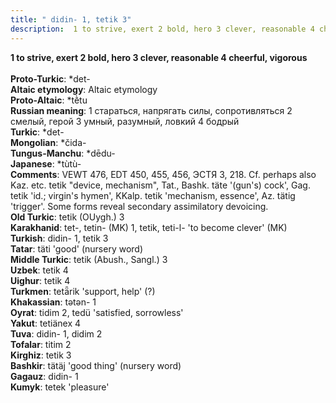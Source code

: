 ```yaml
---
title: " didin- 1, tetik 3"
description:  1 to strive, exert 2 bold, hero 3 clever, reasonable 4 cheerful, vigorous
---
```

<p data-pagefind-weight="0.5">
<strong> 1 to strive, exert 2 bold, hero 3 clever, reasonable 4 cheerful, vigorous</strong><br><br>
<strong>Proto-Turkic</strong>:  *det-<br>
<strong>Altaic etymology</strong>:  Altaic etymology<br>
<strong> Proto-Altaic</strong>:  *tḕtu<br>
<strong>Russian meaning</strong>:  1 стараться, напрягать силы, сопротивляться 2 смелый, герой 3 умный, разумный, ловкий 4 бодрый<br>
<strong>Turkic</strong>:  *det-<br>
<strong>Mongolian</strong>:  *čida-<br>
<strong>Tungus-Manchu</strong>:  *dēdu-<br>
<strong>Japanese</strong>:  *tùtù-<br>
<strong>Comments</strong>:  VEWT 476, EDT 450, 455, 456, ЭСТЯ 3, 218. Cf. perhaps also Kaz. etc. tetik "device, mechanism", Tat., Bashk. täte '(gun's) cock', Gag. tetik 'id.; virgin's hymen', KKalp. tetik 'mechanism, essence', Az. tätig 'trigger'. Some forms reveal secondary assimilatory devoicing.<br>
<strong>Old Turkic</strong>:  tetik (OUygh.) 3<br>
<strong>Karakhanid</strong>:  tet-, tetin- (MK) 1, tetik, teti-l- 'to become clever' (MK)<br>
<strong>Turkish</strong>:  didin- 1, tetik 3<br>
<strong>Tatar</strong>:  täti 'good' (nursery word)<br>
<strong>Middle Turkic</strong>:  tetik (Abush., Sangl.) 3<br>
<strong>Uzbek</strong>:  tetik 4<br>
<strong>Uighur</strong>:  tetik 4<br>
<strong>Turkmen</strong>:  tetǟrik 'support, help' (?)<br>
<strong>Khakassian</strong>:  tǝtǝn- 1<br>
<strong>Oyrat</strong>:  tidim 2, tedü 'satisfied, sorrowless'<br>
<strong>Yakut</strong>:  tetiänex 4<br>
<strong>Tuva</strong>:  didin- 1, didim 2<br>
<strong>Tofalar</strong>:  titim 2<br>
<strong>Kirghiz</strong>:  tetik 3<br>
<strong>Bashkir</strong>:  tätäj 'good thing' (nursery word)<br>
<strong>Gagauz</strong>:  didin- 1<br>
<strong>Kumyk</strong>:  tetek 'pleasure'<br>

</p>
